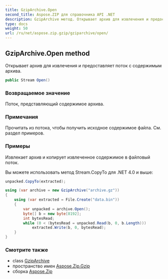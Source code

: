 ```yaml
---
title: GzipArchive.Open
second_title: Aspose.ZIP для справочника API .NET
description: GzipArchive метод. Открывает архив для извлечения и предоставляет поток с содержимым архива.
type: docs
weight: 50
url: /ru/net/aspose.zip.gzip/gziparchive/open/
---
```

## GzipArchive.Open method

Открывает архив для извлечения и предоставляет поток с содержимым архива.

```csharp
public Stream Open()
```

### Возвращаемое значение

Поток, представляющий содержимое архива.

### Примечания

Прочитать из потока, чтобы получить исходное содержимое файла. См. раздел примеров.

### Примеры

Извлекает архив и копирует извлеченное содержимое в файловый поток.

Вы можете использовать метод Stream.CopyTo для .NET 4.0 и выше:

```csharp
unpacked.CopyTo(extracted);
```

```csharp
using (var archive = new GzipArchive("archive.gz"))
{
    using (var extracted = File.Create("data.bin"))
    {
        var unpacked = archive.Open();
        byte[] b = new byte[8192];
        int bytesRead;
        while (0 < (bytesRead = unpacked.Read(b, 0, b.Length)))
            extracted.Write(b, 0, bytesRead);
    }            
}
```

### Смотрите также

* class [GzipArchive](../)
* пространство имен [Aspose.Zip.Gzip](../../gziparchive/)
* сборка [Aspose.Zip](../../../)


